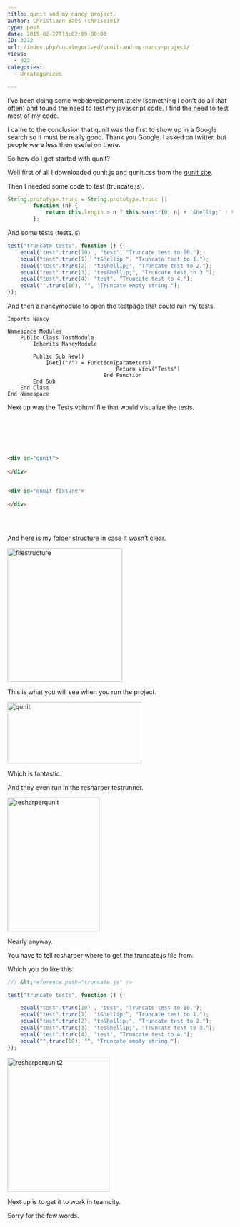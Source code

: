 ```yaml
---
title: qunit and my nancy project.
author: Christiaan Baes (chrissie1)
type: post
date: 2015-02-27T13:02:09+00:00
ID: 3272
url: /index.php/uncategorized/qunit-and-my-nancy-project/
views:
  - 823
categories:
  - Uncategorized

---
```

I&#8217;ve been doing some webdevelopment lately (something I don&#8217;t do all that often) and found the need to test my javascript code. I find the need to test most of my code. 

I came to the conclusion that qunit was the first to show up in a Google search so it must be really good. Thank you Google. I asked on twitter, but people were less then useful on there.

So how do I get started with qunit?

Well first of all I downloaded qunit.js and qunit.css from the [qunit site][1].

Then I needed some code to test (truncate.js).

```javascript
String.prototype.trunc = String.prototype.trunc ||
        function (n) {
            return this.length > n ? this.substr(0, n) + '&hellip;' : this;
        };
```
And some tests (tests.js)

```javascript
test("truncate tests", function () {
    equal("test".trunc(10) , "test", "Truncate test to 10.");
    equal("test".trunc(1), "t&hellip;", "Truncate test to 1.");
    equal("test".trunc(2), "te&hellip;", "Truncate test to 2.");
    equal("test".trunc(3), "tes&hellip;", "Truncate test to 3.");
    equal("test".trunc(4), "test", "Truncate test to 4.");
    equal("".trunc(10), "", "Truncate empty string.");
});
```
And then a nancymodule to open the testpage that could run my tests.

```vbnet
Imports Nancy

Namespace Modules
    Public Class TestModule
        Inherits NancyModule

        Public Sub New()
            [Get]("/") = Function(parameters)
                                  Return View("Tests")
                              End Function
        End Sub
    End Class
End Namespace
```
Next up was the Tests.vbhtml file that would visualize the tests.

```html




    

<div id="qunit">
  
</div>
    

<div id="qunit-fixture">
  
</div>
    
    
    


```

And here is my folder structure in case it wasn&#8217;t clear.

[<img src="/wp-content/uploads/2015/02/filestructure-257x300.png" alt="filestructure" width="257" height="300" class="alignnone size-medium wp-image-3273" srcset="/wp-content/uploads/2015/02/filestructure-257x300.png 257w, /wp-content/uploads/2015/02/filestructure.png 319w" sizes="(max-width: 257px) 100vw, 257px" />][2]

This is what you will see when you run the project.

[<img src="/wp-content/uploads/2015/02/qunit-300x138.png" alt="qunit" width="300" height="138" class="alignnone size-medium wp-image-3274" srcset="/wp-content/uploads/2015/02/qunit-300x138.png 300w, /wp-content/uploads/2015/02/qunit.png 827w" sizes="(max-width: 300px) 100vw, 300px" />][3]

Which is fantastic.

And they even run in the resharper testrunner.

[<img src="/wp-content/uploads/2015/02/resharperqunit-206x300.png" alt="resharperqunit" width="206" height="300" class="alignnone size-medium wp-image-3275" srcset="/wp-content/uploads/2015/02/resharperqunit-206x300.png 206w, /wp-content/uploads/2015/02/resharperqunit.png 450w" sizes="(max-width: 206px) 100vw, 206px" />][4]

Nearly anyway.

You have to tell resharper where to get the truncate.js file from.

Which you do like this.

```javascript
/// &lt;reference path="truncate.js" />

test("truncate tests", function () {

    equal("test".trunc(10) , "test", "Truncate test to 10.");
    equal("test".trunc(1), "t&hellip;", "Truncate test to 1.");
    equal("test".trunc(2), "te&hellip;", "Truncate test to 2.");
    equal("test".trunc(3), "tes&hellip;", "Truncate test to 3.");
    equal("test".trunc(4), "test", "Truncate test to 4.");
    equal("".trunc(10), "", "Truncate empty string.");
});
```
[<img src="/wp-content/uploads/2015/02/resharperqunit2-228x300.png" alt="resharperqunit2" width="228" height="300" class="alignnone size-medium wp-image-3276" srcset="/wp-content/uploads/2015/02/resharperqunit2-228x300.png 228w, /wp-content/uploads/2015/02/resharperqunit2.png 450w" sizes="(max-width: 228px) 100vw, 228px" />][5]

Next up is to get it to work in teamcity.

Sorry for the few words.

 [1]: http://qunitjs.com/
 [2]: /wp-content/uploads/2015/02/filestructure.png
 [3]: /wp-content/uploads/2015/02/qunit.png
 [4]: /wp-content/uploads/2015/02/resharperqunit.png
 [5]: /wp-content/uploads/2015/02/resharperqunit2.png